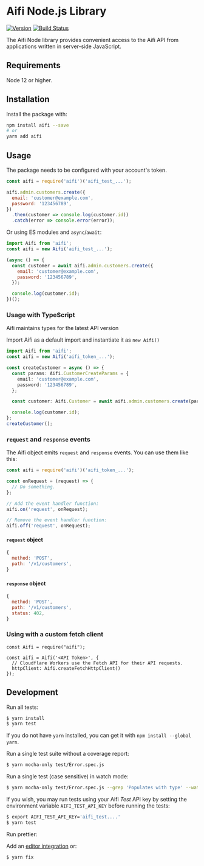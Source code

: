 # Aifi Node.js Library

[![Version](https://img.shields.io/npm/v/aifi.svg)](https://www.npmjs.org/package/aifi)
[![Build Status](https://github.com/Capgemini-AIE/aifi-node/actions/workflows/main.yml/badge.svg?branch=master)](https://github.com/Capgemini-AIE/aifi-node/actions/workflows/main.yml)

The Aifi Node library provides convenient access to the Aifi API from
applications written in server-side JavaScript.

## Requirements

Node 12 or higher.

## Installation

Install the package with:

```sh
npm install aifi --save
# or
yarn add aifi
```

## Usage

The package needs to be configured with your account's token.

<!-- prettier-ignore -->
```js
const aifi = require('aifi')('aifi_test_...');

aifi.admin.customers.create({
  email: 'customer@example.com',
  password: '123456789',
})
  .then(customer => console.log(customer.id))
  .catch(error => console.error(error));
```

Or using ES modules and `async`/`await`:

```js
import Aifi from 'aifi';
const aifi = new Aifi('aifi_test_...');

(async () => {
  const customer = await aifi.admin.customers.create({
    email: 'customer@example.com',
    password: '123456789',
  });

  console.log(customer.id);
})();
```

### Usage with TypeScript

Aifi maintains types for the latest API version

Import Aifi as a default import and instantiate it as `new Aifi()`

```ts
import Aifi from 'aifi';
const aifi = new Aifi('aifi_token_...');

const createCustomer = async () => {
  const params: Aifi.CustomerCreateParams = {
    email: 'customer@example.com',
    password: '123456789',
  };

  const customer: Aifi.Customer = await aifi.admin.customers.create(params);

  console.log(customer.id);
};
createCustomer();
```

### `request` and `response` events

The Aifi object emits `request` and `response` events. You can use them like this:

```js
const aifi = require('aifi')('aifi_token_...');

const onRequest = (request) => {
  // Do something.
};

// Add the event handler function:
aifi.on('request', onRequest);

// Remove the event handler function:
aifi.off('request', onRequest);
```

#### `request` object

```js
{
  method: 'POST',
  path: '/v1/customers',
}
```

#### `response` object

```js
{
  method: 'POST',
  path: '/v1/customers',
  status: 402,
}
```

### Using with a custom fetch client

```
const Aifi = require("aifi");

const aifi = Aifi('<API Token>', {
  // Cloudflare Workers use the Fetch API for their API requests.
  httpClient: Aifi.createFetchHttpClient()
});
```

## Development

Run all tests:

```bash
$ yarn install
$ yarn test
```

If you do not have `yarn` installed, you can get it with `npm install --global yarn`.

Run a single test suite without a coverage report:

```bash
$ yarn mocha-only test/Error.spec.js
```

Run a single test (case sensitive) in watch mode:

```bash
$ yarn mocha-only test/Error.spec.js --grep 'Populates with type' --watch
```

If you wish, you may run tests using your Aifi _Test_ API key by setting the
environment variable `AIFI_TEST_API_KEY` before running the tests:

```bash
$ export AIFI_TEST_API_KEY='aifi_test....'
$ yarn test
```

Run prettier:

Add an [editor integration](https://prettier.io/docs/en/editors.html) or:

```bash
$ yarn fix
```
